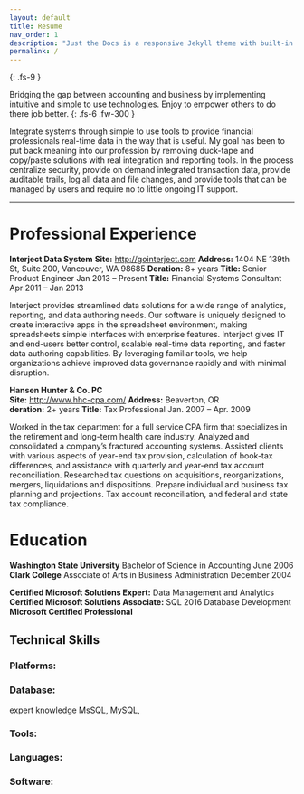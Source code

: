 ```yaml
---
layout: default
title: Resume
nav_order: 1
description: "Just the Docs is a responsive Jekyll theme with built-in search that is easily customizable and hosted on GitHub Pages."
permalink: /
---
```



{: .fs-9 }

Bridging the gap between accounting and business by implementing intuitive and simple to use technologies. Enjoy to empower others to do there job better.
{: .fs-6 .fw-300 }

Integrate systems through simple to use tools to provide financial professionals real-time data in the way that is useful. My goal has been to put back meaning into our profession by removing duck-tape and copy/paste solutions with real integration and reporting tools. In the process centralize security, provide on demand integrated transaction data, provide auditable trails, log all data and file changes, and provide tools that can be managed by users and require no to little ongoing IT support. 


---

# Professional Experience

__Interject Data System__
__Site:__ http://gointerject.com
__Address:__ 1404 NE 139th St, Suite 200, Vancouver, WA 98685
__Deration:__ 8+ years
__Title:__ Senior Product Engineer Jan 2013 – Present
__Title:__ Financial Systems Consultant Apr 2011 – Jan 2013

Interject provides streamlined data solutions for a wide range of analytics, reporting, and data authoring needs. Our software is uniquely designed to create interactive apps in the spreadsheet environment, making spreadsheets simple interfaces with enterprise features. Interject gives IT and end-users better control, scalable real-time data reporting, and faster data authoring capabilities. By leveraging familiar tools, we help organizations achieve improved data governance rapidly and with minimal disruption.


__Hansen Hunter & Co. PC__   	
__Site:__ http://www.hhc-cpa.com/
__Address:__ Beaverton, OR       	
__deration:__ 2+ years
__Title:__ Tax Professional  Jan. 2007 – Apr. 2009

Worked in the tax department for a full service CPA firm that specializes in the retirement and long-term health care industry.  Analyzed and consolidated a company’s fractured accounting systems. Assisted clients with various aspects of year-end tax provision, calculation of book-tax differences, and assistance with quarterly and year-end tax account reconciliation. Researched tax questions on acquisitions, reorganizations, mergers, liquidations and dispositions. Prepare individual and business tax planning and projections. Tax account reconciliation, and federal and state tax compliance.


# Education

__Washington State University__
Bachelor of Science in Accounting June 2006
__Clark College__
Associate of Arts in Business Administration December 2004

__Certified Microsoft Solutions Expert:__ Data Management and Analytics 
__Certified Microsoft Solutions Associate:__ SQL 2016 Database Development 
__Microsoft Certified Professional__

## Technical Skills

### Platforms:
### Database: 
expert knowledge MsSQL,  MySQL, 
### Tools:

### Languages:

### Software: 


